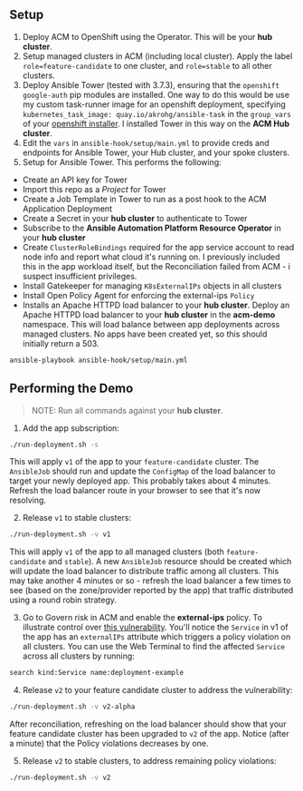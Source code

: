 ## Setup
1. Deploy ACM to OpenShift using the Operator. This will be your **hub cluster**.
2. Setup managed clusters in ACM (including local cluster). Apply the label `role=feature-candidate` to one cluster, and `role=stable` to all other clusters.
3. Deploy Ansible Tower (tested with 3.7.3), ensuring that the `openshift` `google-auth` pip modules are installed. One way to do this would be use my custom task-runner image for an openshift deployment, specifying `kubernetes_task_image: quay.io/akrohg/ansible-task` in the `group_vars` of your [openshift installer](https://releases.ansible.com/ansible-tower/setup_openshift/). I installed Tower in this way on the **ACM Hub cluster**.
4. Edit the `vars` in `ansible-hook/setup/main.yml` to provide creds and endpoints for Ansible Tower, your Hub cluster, and your spoke clusters.
5. Setup for Ansible Tower. This performs the following:
* Create an API key for Tower
* Import this repo as a *Project* for Tower
* Create a Job Template in Tower to run as a post hook to the ACM Application Deployment
* Create a Secret in your **hub cluster** to authenticate to Tower
* Subscribe to the **Ansible Automation Platform Resource Operator** in your **hub cluster**
* Create `ClusterRoleBindings` required for the app service account to read node info and report what cloud it's running on. I previously included this in the app workload itself, but the Reconciliation failed from ACM - i suspect insufficient privileges.
* Install Gatekeeper for managing `K8sExternalIPs` objects in all clusters
* Install Open Policy Agent for enforcing the external-ips `Policy`
* Installs an Apache HTTPD load balancer to your **hub cluster**. Deploy an Apache HTTPD load balancer to your **hub cluster** in the **acm-demo** namespace. This will load balance between app deployments across managed clusters. No apps have been created yet, so this should initially return a 503.
```bash
ansible-playbook ansible-hook/setup/main.yml
```


## Performing the Demo
> NOTE: Run all commands against your **hub cluster**.
1. Add the app subscription:
```bash
./run-deployment.sh -s
```

This will apply `v1` of the app to your `feature-candidate` cluster. The `AnsibleJob` should run and update the `ConfigMap` of the load balancer to target your newly deployed app. This probably takes about 4 minutes. Refresh the load balancer route in your browser to see that it's now resolving.

2. Release `v1` to stable clusters:
```bash
./run-deployment.sh -v v1
```

This will apply `v1` of the app to all managed clusters (both `feature-candidate` and `stable`). A new `AnsibleJob` resource should be created which will update the load balancer to distribute traffic among all clusters. This may take another 4 minutes or so - refresh the load balancer a few times to see (based on the zone/provider reported by the app) that traffic distributed using a round robin strategy.

3. Go to Govern risk in ACM and enable the **external-ips** policy. To illustrate control over [this vulnerability](https://access.redhat.com/security/cve/cve-2020-8554). You'll notice the `Service` in v1 of the app has an `externalIPs` attribute which triggers a policy violation on all clusters. You can use the Web Terminal to find the affected `Service` across all clusters by running:
```bash
search kind:Service name:deployment-example
```


4. Release `v2` to your feature candidate cluster to address the vulnerability:
```bash
./run-deployment.sh -v v2-alpha
```

After reconciliation, refreshing on the load balancer should show that your feature candidate cluster has been upgraded to `v2` of the app. Notice (after a minute) that the Policy violations decreases by one.

5. Release `v2` to stable clusters, to address remaining policy violations:
```bash
./run-deployment.sh -v v2
```
